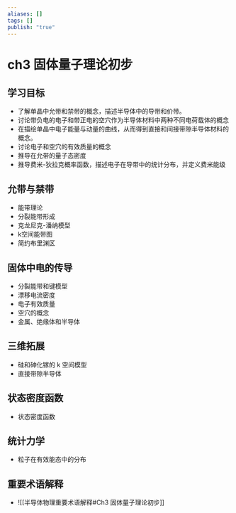 ```yaml
---
aliases: []
tags: []
publish: "true"
---
```


# ch3 固体量子理论初步
## 学习目标
- 了解单晶中允带和禁带的概念，描述半导体中的导带和价带。
- 讨论带负电的电子和带正电的空穴作为半导体材料中两种不同电荷载体的概念
- 在描绘单晶中电子能量与动量的曲线，从而得到直接和间接带隙半导体材料的概念。
- 讨论电子和空穴的有效质量的概念
- 推导在允带的量子态密度
- 推导费米-狄拉克概率函数，描述电子在导带中的统计分布，并定义费米能级

## 允带与禁带
- 能带理论
- 分裂能带形成
- 克龙尼克-潘纳模型
- k空间能带图
- 简约布里渊区

## 固体中电的传导
- 分裂能带和键模型
- 漂移电流密度
- 电子有效质量
- 空穴的概念
- 金属、绝缘体和半导体

## 三维拓展
- 硅和砷化镓的 k 空间模型
- 直接带隙半导体

## 状态密度函数
- 状态密度函数

## 统计力学
- 粒子在有效能态中的分布

## 重要术语解释
- ![[半导体物理重要术语解释#Ch3 固体量子理论初步]]

